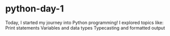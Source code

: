 # python-day-1
Today, I started my journey into Python programming! I explored topics like:  Print statements  Variables and data types  Typecasting and formatted output
